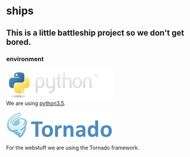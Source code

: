 # ships

## This is a little battleship project so we don't get bored.

### environment  
![python logo](doc/python-logo.png)   
We are using [python3.5](https://www.python.org/downloads/release/python-350/).

![Tornado logo](doc/tornado.png)

For the webstuff we are using the Tornado framework.
